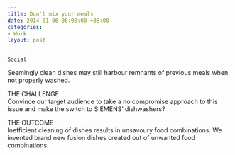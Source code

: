 ```yaml
---
title: Don't mix your meals
date: 2014-01-06 08:00:00 +08:00
categories:
- Work
layout: post
---
```


`Social`

<p>Seemingly clean dishes may still harbour remnants of previous meals when not properly washed.
</p>

<p>
<div class="font-semibold">THE CHALLENGE</div>
Convince our target audience to take a no compromise approach to this issue and make the switch to SIEMENS’ dishwashers?
</p>

<p>
<div class="font-semibold">THE OUTCOME</div>
Inefficient cleaning of dishes results in unsavoury food combinations.
We invented brand new fusion dishes created out of unwanted food combinations.
</p>

<div class="whitespace-xs"></div>

<!--IMAGES-->

<div class="whitespace"></div>